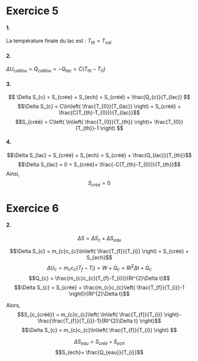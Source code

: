# Exercice 5
#### 1.
La température finale du lac est : $T_{th} = T_{cai}$

#### 2.
$\Delta U_{caillou} = Q_{caillou} = -Q_{lac} = C(T_{th}-T_0)$

#### 3.
$$
\Delta S_{c} = S_{crée} + S_{ech} = S_{créé} + \frac{Q_{c}}{T_{lac}}
$$
$$\Delta S_{c} = C\ln\left( \frac{T_{0}}{T_{lac}} \right) = S_{créé} + \frac{C(T_{th}-T_{0})}{T_{lac}}$$
$$S_{créé} = C\left( \ln\left( \frac{T_{0}}{T_{th}} \right)+ \frac{T_{0}}{T_{th}}-1 \right) $$
#### 4.
$$\Delta S_{lac} = S_{créé} + S_{ech} = S_{créé} + \frac{Q_{lac}}{T_{th}}$$
$$\Delta S_{lac} = 0 = S_{créé}+ \frac{-C(T_{th}-T_{0})}{T_{th}}$$
Ainsi, 
$$S_{créé} = 0 $$
# Exercice 6
#### 2.
$$
\Delta S = \Delta S_{c} + \Delta S_{eau}$$

$$\Delta S_{c} = m_{c}c_{c}\ln\left( \frac{T_{f}}{T_{i}} \right) = S_{créé} + S_{ech}$$
$$\Delta U_{c} = m_{c}c_{c}(T_{f}-T_{i}) = W + Q_{c} = RI^{2}\Delta t + Q_{c}$$
$$Q_{c} = \frac{m_{c}c_{c}(T_{f}-T_{i})}{RI^{2}\Delta t}$$
$$\Delta S_{c} = S_{créé} + \frac{m_{c}c_{c}\left( \frac{T_{f}}{T_{i}}-1 \right)}{RI^{2}\Delta t}$$

Alors, 
$$S_{c_{créé}} = m_{c}c_{c}\left( \ln\left( \frac{T_{f}}{T_{i}} \right)- \frac{\frac{T_{f}}{T_{i}}-1}{RI^{2}\Delta t} \right)$$
$$\Delta S_{c} = m_{c}c_{c}\ln\left( \frac{T_{f}}{T_{i}} \right) $$

$$\Delta S_{eau} = S_{créé} + S_{ech}$$
$$S_{ech}= \frac{Q_{eau}}{T_{i}}$$
$$$$